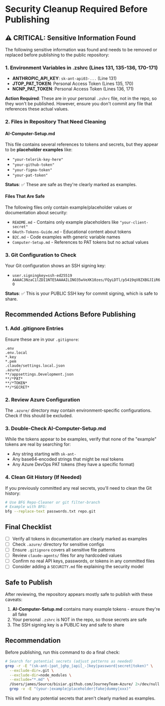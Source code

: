 # Security Cleanup Required Before Publishing

## ⚠️ CRITICAL: Sensitive Information Found

The following sensitive information was found and needs to be removed or replaced before publishing to the public repository:

### 1. Environment Variables in .zshrc (Lines 131, 135-136, 170-171)
- **ANTHROPIC_API_KEY**: `sk-ant-api03-...` (Line 131)
- **JTOP_PAT_TOKEN**: Personal Access Token (Lines 135, 170) 
- **NCNP_PAT_TOKEN**: Personal Access Token (Lines 136, 171)

**Action Required**: These are in your personal `.zshrc` file, not in the repo, so they won't be published. However, ensure you don't commit any file that references these actual values.

### 2. Files in Repository That Need Cleaning

#### AI-Computer-Setup.md
This file contains several references to tokens and secrets, but they appear to be **placeholder examples** like:
- `"your-telerik-key-here"`
- `"your-github-token"`
- `"your-figma-token"`
- `"your-pat-token"`

**Status**: ✅ These are safe as they're clearly marked as examples.

#### Files That Are Safe
The following files only contain example/placeholder values or documentation about security:
- `README.md` - Contains only example placeholders like `"your-client-secret"`
- `OAuth-Tokens-Guide.md` - Educational content about tokens
- `B2C.md` - Code examples with generic variable names
- `Computer-Setup.md` - References to PAT tokens but no actual values

### 3. Git Configuration to Check
Your Git configuration shows an SSH signing key:
- `user.signingkey=ssh-ed25519 AAAAC3NzaC1lZDI1NTE5AAAAILINO35wVeXK10zes/FQyLDTl/p5419qV8ZXBGJIiR6O`

**Status**: ✅ This is your PUBLIC SSH key for commit signing, which is safe to share.

## Recommended Actions Before Publishing

### 1. Add .gitignore Entries
Ensure these are in your `.gitignore`:
```
.env
.env.local
*.key
*.pem
.claude/settings.local.json
.azure/
**/appsettings.Development.json
**/*PAT*
**/*TOKEN*
**/*SECRET*
```

### 2. Review Azure Configuration
The `.azure/` directory may contain environment-specific configurations. Check if this should be excluded.

### 3. Double-Check AI-Computer-Setup.md
While the tokens appear to be examples, verify that none of the "example" tokens are real by searching for:
- Any string starting with `sk-ant-`
- Any base64-encoded strings that might be real tokens
- Any Azure DevOps PAT tokens (they have a specific format)

### 4. Clean Git History (If Needed)
If you previously committed any real secrets, you'll need to clean the Git history:
```bash
# Use BFG Repo-Cleaner or git filter-branch
# Example with BFG:
bfg --replace-text passwords.txt repo.git
```

## Final Checklist

- [ ] Verify all tokens in documentation are clearly marked as examples
- [ ] Check `.azure/` directory for sensitive configs
- [ ] Ensure `.gitignore` covers all sensitive file patterns
- [ ] Review `claude-agents/` files for any hardcoded values
- [ ] Confirm no real API keys, passwords, or tokens in any committed files
- [ ] Consider adding a `SECURITY.md` file explaining the security model

## Safe to Publish

After reviewing, the repository appears mostly safe to publish with these caveats:
1. **AI-Computer-Setup.md** contains many example tokens - ensure they're all fake
2. Your personal `.zshrc` is NOT in the repo, so those secrets are safe
3. The SSH signing key is a PUBLIC key and safe to share

## Recommendation

Before publishing, run this command to do a final check:
```bash
# Search for potential secrets (adjust patterns as needed)
grep -r -E "(sk-ant-|pat_|ghp_|api[_-]key|password|secret|token)" \
  --exclude-dir=.git \
  --exclude-dir=node_modules \
  --exclude="*.md" \
  /Users/james/Source/bisiar.github.com/JourneyTeam-Azure/ 2>/dev/null | \
  grep -v -E "(your-|example|placeholder|fake|dummy|xxx)"
```

This will find any potential secrets that aren't clearly marked as examples.